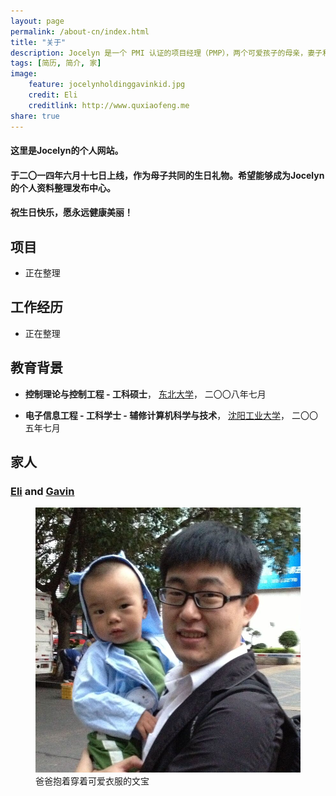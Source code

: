 ```yaml
---
layout: page
permalink: /about-cn/index.html
title: "关于"
description: Jocelyn 是一个 PMI 认证的项目经理（PMP），两个可爱孩子的母亲，妻子和女儿。
tags: [简历, 简介, 家]
image:
    feature: jocelynholdinggavinkid.jpg
    credit: Eli
    creditlink: http://www.quxiaofeng.me
share: true
---
```


#### 这里是Jocelyn的个人网站。

#### 于二〇一四年六月十七日上线，作为母子共同的生日礼物。希望能够成为Jocelyn的个人资料整理发布中心。

#### 祝生日快乐，愿永远健康美丽！

## 项目

* 正在整理

## 工作经历

* 正在整理

## 教育背景

+ **控制理论与控制工程 - 工科硕士**， [东北大学](http://www.neu.edu.cn/)， 二〇〇八年七月

+ **电子信息工程 - 工科学士 - 辅修计算机科学与技术**， [沈阳工业大学](http://www.sut.edu.cn/)， 二〇〇五年七月

## 家人

### [Eli](http://www.quxiaofeng.me) and [Gavin](http://www.gavinqu.tk) ###

<figure>
	<img src="/images/fatherandson.jpg">
	<figcaption>爸爸抱着穿着可爱衣服的文宝</figcaption>
</figure>
